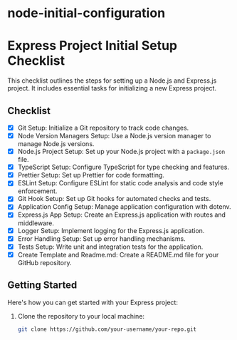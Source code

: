 # node-initial-configuration
# Express Project Initial Setup Checklist

This checklist outlines the steps for setting up a Node.js and Express.js project. It includes essential tasks for initializing a new Express project.

## Checklist

- [x] Git Setup: Initialize a Git repository to track code changes.
- [x] Node Version Managers Setup: Use a Node.js version manager to manage Node.js versions.
- [x] Node.js Project Setup: Set up your Node.js project with a `package.json` file.
- [x] TypeScript Setup: Configure TypeScript for type checking and features.
- [x] Prettier Setup: Set up Prettier for code formatting.
- [x] ESLint Setup: Configure ESLint for static code analysis and code style enforcement.
- [x] Git Hook Setup: Set up Git hooks for automated checks and tests.
- [x] Application Config Setup: Manage application configuration with dotenv.
- [x] Express.js App Setup: Create an Express.js application with routes and middleware.
- [x] Logger Setup: Implement logging for the Express.js application.
- [x] Error Handling Setup: Set up error handling mechanisms.
- [x] Tests Setup: Write unit and integration tests for the application.
- [x] Create Template and Readme.md: Create a README.md file for your GitHub repository.

## Getting Started

Here's how you can get started with your Express project:

1. Clone the repository to your local machine:

   ```bash
   git clone https://github.com/your-username/your-repo.git
